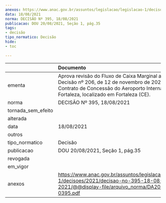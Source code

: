 ```yaml
---
anexos: https://www.anac.gov.br/assuntos/legislacao/legislacao-1/decisoes/2021/decisao-no-395-18-08-2021/@@display-file/arquivo_norma/DA2021-0395.pdf
data: 18/08/2021
norma: DECISÃO Nº 395, 18/08/2021
publicacao: DOU 20/08/2021, Seção 1, pág.35
tags:
- decisão
tipo_normatico: Decisão
hide: 
- toc 
 
---
```


|                    | Documento                                                                                                                                                                                          |
|:-------------------|:---------------------------------------------------------------------------------------------------------------------------------------------------------------------------------------------------|
| ementa             | Aprova revisão do Fluxo de Caixa Marginal aprovado pela Decisão nº 206, de 12 de novembro de 2020, do Contrato de Concessão do Aeroporto Internacional de Fortaleza, localizado em Fortaleza (CE). |
| norma              | DECISÃO Nº 395, 18/08/2021                                                                                                                                                                         |
| tornada_sem_efeito |                                                                                                                                                                                                    |
| alterada           |                                                                                                                                                                                                    |
| data               | 18/08/2021                                                                                                                                                                                         |
| outros             |                                                                                                                                                                                                    |
| tipo_normatico     | Decisão                                                                                                                                                                                            |
| publicacao         | DOU 20/08/2021, Seção 1, pág.35                                                                                                                                                                    |
| revogada           |                                                                                                                                                                                                    |
| em_vigor           |                                                                                                                                                                                                    |
| anexos             | https://www.anac.gov.br/assuntos/legislacao/legislacao-1/decisoes/2021/decisao-no-395-18-08-2021/@@display-file/arquivo_norma/DA2021-0395.pdf                                                      |
